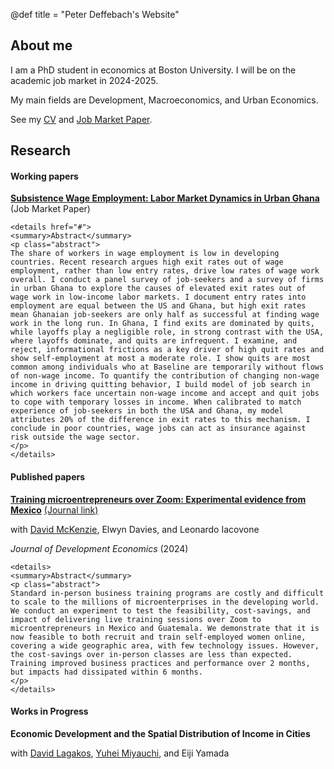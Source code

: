 @def title = "Peter Deffebach's Website"

## About me

I am a PhD student in economics at Boston University. I will be on the academic job market in 2024-2025. 

My main fields are Development, Macroeconomics, and Urban Economics. 

See my [CV](/cv/cv_deffebach.pdf) and [Job Market Paper](/papers/deffebach_jmp.pdf).

## Research

#### Working papers

[**Subsistence Wage Employment: Labor Market Dynamics in Urban Ghana**](/papers/deffebach_jmp.pdf) (Job Market Paper)

~~~
<details href="#">
<summary>Abstract</summary>
<p class="abstract">
The share of workers in wage employment is low in developing countries. Recent research argues high exit rates out of wage employment, rather than low entry rates, drive low rates of wage work overall. I conduct a panel survey of job-seekers and a survey of firms in urban Ghana to explore the causes of elevated exit rates out of wage work in low-income labor markets. I document entry rates into employment are equal between the US and Ghana, but high exit rates mean Ghanaian job-seekers are only half as successful at finding wage work in the long run. In Ghana, I find exits are dominated by quits, while layoffs play a negligible role, in strong contrast with the USA, where layoffs dominate, and quits are infrequent. I examine, and reject, informational frictions as a key driver of high quit rates and show self-employment at most a moderate role. I show quits are most common among individuals who at Baseline are temporarily without flows of non-wage income. To quantify the contribution of changing non-wage income in driving quitting behavior, I build model of job search in which workers face uncertain non-wage income and accept and quit jobs to cope with temporary losses in income. When calibrated to match experience of job-seekers in both the USA and Ghana, my model attributes 20% of the difference in exit rates to this mechanism. I conclude in poor countries, wage jobs can act as insurance against risk outside the wage sector. 
</p>
</details>
~~~

#### Published papers

[**Training microentrepreneurs over Zoom: Experimental evidence from Mexico**](/papers/mexico.pdf) [(Journal link)](https://doi.org/10.1016/j.jdeveco.2023.103244)

with [David McKenzie](https://sites.google.com/site/decrgdmckenzie/), Elwyn Davies, and Leonardo Iacovone

*Journal of Development Economics* (2024)

~~~
<details>
<summary>Abstract</summary>
<p class="abstract">
Standard in-person business training programs are costly and difficult to scale to the millions of microenterprises in the developing world. We conduct an experiment to test the feasibility, cost-savings, and impact of delivering live training sessions over Zoom to microentrepreneurs in Mexico and Guatemala. We demonstrate that it is now feasible to both recruit and train self-employed women online, covering a wide geographic area, with few technology issues. However, the cost-savings over in-person classes are less than expected. Training improved business practices and performance over 2 months, but impacts had dissipated within 6 months.
</p>
</details>
~~~

#### Works in Progress

**Economic Development and the Spatial Distribution of Income in Cities**

with [David Lagakos](https://sites.google.com/site/davidlagakos/), [Yuhei Miyauchi](https://sites.google.com/view/yuhei-miyauchi/home), and Eiji Yamada
